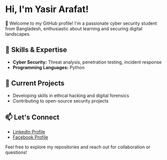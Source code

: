 # Hi, I'm Yasir Arafat!

👋 Welcome to my GitHub profile! I'm a passionate cyber security student from Bangladesh, enthusiastic about learning and securing digital landscapes.

## 🔧 Skills & Expertise
- **Cyber Security:** Threat analysis, penetration testing, incident response
- **Programming Languages:** Python

## 🌱 Current Projects
- Developing skills in ethical hacking and digital forensics
- Contributing to open-source security projects

## 📫 Let's Connect
- [LinkedIn Profile](https://linkedin.com/in/yasirarafating)
- [Facebook Profile](https://facebook.com/devproarafat)

Feel free to explore my repositories and reach out for collaboration or questions!

